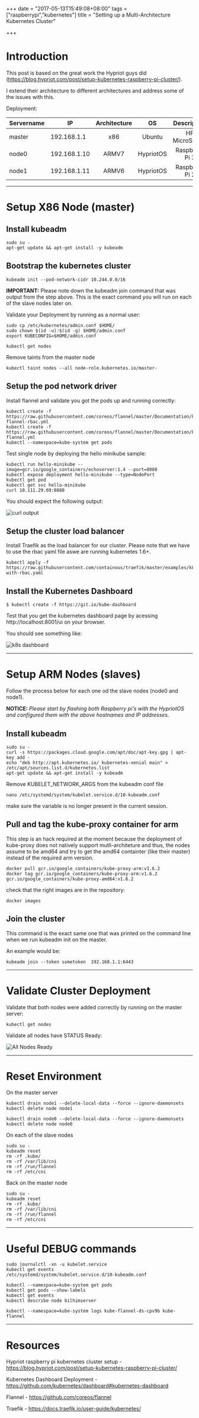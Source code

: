 +++
date = "2017-05-13T15:49:08+08:00"
tags = ["raspberrypi","kubernetes"]
title = "Setting up a Multi-Architecture Kubernetes Cluster"

+++

# Introduction
This post is based on the great work the Hypriot guys did (https://blog.hypriot.com/post/setup-kubernetes-raspberry-pi-cluster/).

I extend their architecture to different architectures and address some of the issues with this.

Deployment:

| Servername |      IP      | Architecture |      OS    |  Description   |
|------------|--------------|:------------:|:----------:|:--------------:|
|   master   | 192.168.1.1  |     x86      |   Ubuntu   | HP MicroServer |
|   node0    | 192.168.1.10 |    ARMV7     |  HypriotOS | Raspberry Pi 3 |
|   node1    | 192.168.1.11 |    ARMV6     |  HypriotOS | Raspberry Pi 2 |

***

# Setup X86 Node (master)

## Install kubeadm
```
sudo su -
apt-get update && apt-get install -y kubeadm
```
## Bootstrap the kubernetes cluster
```
kubeadm init --pod-network-cidr 10.244.0.0/16
```
**IMPORTANT:** Please note down the kubeadm join command that was output from the step above. This is the exact command you will run on each of the slave nodes later on.

Validate your Deployment by running as a normal user:
```
sudo cp /etc/kubernetes/admin.conf $HOME/
sudo chown $(id -u):$(id -g) $HOME/admin.conf
export KUBECONFIG=$HOME/admin.conf

kubectl get nodes
```

Remove taints from the master node
```
kubectl taint nodes --all node-role.kubernetes.io/master-
```

## Setup the pod network driver
Install flannel and validate you got the pods up and running correctly:
```
kubectl create -f https://raw.githubusercontent.com/coreos/flannel/master/Documentation/kube-flannel-rbac.yml
kubectl create -f https://raw.githubusercontent.com/coreos/flannel/master/Documentation/kube-flannel.yml
kubectl --namespace=kube-system get pods
```

Test single node by deploying the hello minikube sample:
```
kubectl run hello-minikube --image=gcr.io/google_containers/echoserver:1.4 --port=8080
kubectl expose deployment hello-minikube --type=NodePort
kubectl get pod
kubectl get svc hello-minikube
curl 10.111.29.69:8080
```
You should expect the following output:

![curl output](/blog/img/curlminikube.png "curl output")

## Setup the cluster load balancer
Install Traefik as the load balancer for our cluster. Please note that we have to use the rbac yaml file aswe are running  kubernetes 1.6+.
```
kubectl apply -f https://raw.githubusercontent.com/containous/traefik/master/examples/k8s/traefik-with-rbac.yaml
```

## Install the Kubernetes Dashboard

```
$ kubectl create -f https://git.io/kube-dashboard
```
Test that you get the kubernetes dashboard page by acessing http://localhost:8001/ui on your browser.

You should see something like:

![k8s dashboard](/blog/img/k8sdash.png "k8s dashboard")

***

# Setup ARM Nodes (slaves)
Follow the process below for each one od the slave nodes (node0 and node1).

 **NOTICE:** *Please start by flashing both Raspberry pi's with the HypriotOS and configured them with the above hostnames and IP addresses.*

## Install kubeadm

```
sudo su -
curl -s https://packages.cloud.google.com/apt/doc/apt-key.gpg | apt-key add -
echo "deb http://apt.kubernetes.io/ kubernetes-xenial main" > /etc/apt/sources.list.d/kubernetes.list
apt-get update && apt-get install -y kubeadm
```

Remove KUBELET_NETWORK_ARGS from the kubeadm conf file
```
nano /etc/systemd/system/kubelet.service.d/10-kubeadm.conf
```
make sure the variable is no longer present in the current session.

## Pull and tag the kube-proxy container for arm

This step is an hack required at the moment because the deployment of kube-proxy does not natively support mutli-architeture and thus, the nodes assume to be amd64 and try to get  the amd64 containter (like their master) instead of the required arm version.
```
docker pull gcr.io/google_containers/kube-proxy-arm:v1.6.2 
docker tag gcr.io/google_containers/kube-proxy-arm:v1.6.2 gcr.io/google_containers/kube-proxy-amd64:v1.6.2
```

check that the right images are in the repository:
```
docker images
```

## Join the cluster
This command is the exact same one that was printed on the command line when we run kubeadm init on the master.

An example would be:
```
kubeadm join --token sometoken  192.168.1.1:6443
```
***

# Validate Cluster Deployment
Validate that both nodes were added correctly by running  on the master server:

```
kubectl get nodes
```

Validate all nodes have STATUS Ready:

![All Nodes Ready](/blog/img/getnodes.png "All Nodes Ready")

***

# Reset Environment
On the master server
```
kubectl drain node1 --delete-local-data --force --ignore-daemonsets
kubectl delete node node1

kubectl drain node0 --delete-local-data --force --ignore-daemonsets
kubectl delete node node0
```

On each of the slave nodes
```
sudo su -
kubeadm reset
rm -rf .kube/
rm -rf /var/lib/cni
rm -rf /run/flannel
rm -rf /etc/cni
```

Back on the master node
```
sudo su -
kubeadm reset
rm -rf .kube/
rm -rf /var/lib/cni
rm -rf /run/flannel
rm -rf /etc/cni
```

***

# Useful DEBUG commands
```
sudo journalctl -xn -u kubelet.service
kubectl get events
/etc/systemd/system/kubelet.service.d/10-kubeadm.conf

kubectl --namespace=kube-system get pods
kubectl get pods --show-labels
kubectl get events
kubectl describe node bilhimserver

kubectl --namespace=kube-system logs kube-flannel-ds-cpv9b kube-flannel
```

***

# Resources
Hypriot raspberry pi kubernetes cluster setup - https://blog.hypriot.com/post/setup-kubernetes-raspberry-pi-cluster/

Kubernetes Dashboard Deployment - https://github.com/kubernetes/dashboard#kubernetes-dashboard

Flannel - https://github.com/coreos/flannel

Traefik - https://docs.traefik.io/user-guide/kubernetes/
